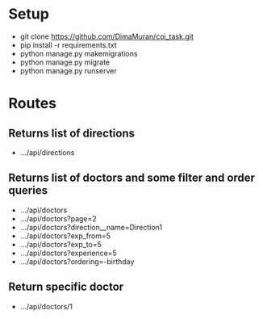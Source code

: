 # Setup
 - git clone https://github.com/DimaMuran/coi_task.git
 - pip install -r requirements.txt
 - python manage.py makemigrations
 - python manage.py migrate
 - python manage.py runserver

# Routes
## Returns list of directions
 - .../api/directions
## Returns list of doctors and some filter and order queries
 - .../api/doctors
 - .../api/doctors?page=2
 - .../api/doctors?direction__name=Direction1
 - .../api/doctors?exp_from=5
 - .../api/doctors?exp_to=5
 - .../api/doctors?experience=5
 - .../api/doctors?ordering=-birthday
## Return specific doctor
 - .../api/doctors/1
